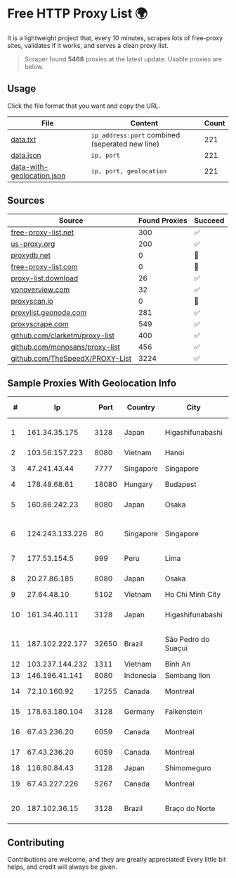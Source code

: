 
# Free HTTP Proxy List 🌍

It is a lightweight project that, every 10 minutes, scrapes lots of free-proxy sites, validates if it works, and serves a clean proxy list.


> Scraper found **5468** proxies at the latest update. Usable proxies are below.

## Usage

Click the file format that you want and copy the URL.


|File|Content|Count|
|----|-------|-----|
|[data.txt](https://raw.githubusercontent.com/themiralay/Proxy-List-World/master/data.txt)|`ip_address:port` combined (seperated new line)|221|
|[data.json](https://raw.githubusercontent.com/themiralay/Proxy-List-World/master/data.json)|`ip, port`|221|
|[data-with-geolocation.json](https://raw.githubusercontent.com/themiralay/Proxy-List-World/master/data-with-geolocation.json)|`ip, port, geolocation`|221|

## Sources

|Source|Found Proxies|Succeed|
|------|-------------|-------|
|[free-proxy-list.net](https://free-proxy-list.net)|300|✅|
|[us-proxy.org](https://www.us-proxy.org)|200|✅|
|[proxydb.net](http://proxydb.net)|0|🚫|
|[free-proxy-list.com](https://free-proxy-list.com/?page=&port=&type%5B%5D=http&type%5B%5D=https&up_time=0&search=Search)|0|🚫|
|[proxy-list.download](https://www.proxy-list.download/HTTP)|26|✅|
|[vpnoverview.com](https://vpnoverview.com/privacy/anonymous-browsing/free-proxy-servers)|32|✅|
|[proxyscan.io](https://www.proxyscan.io)|0|🚫|
|[proxylist.geonode.com](https://proxylist.geonode.com/api/proxy-list?limit=300&page=1&sort_by=lastChecked&sort_type=desc&protocols=http,https)|281|✅|
|[proxyscrape.com](https://api.proxyscrape.com/v2/?request=displayproxies&protocol=http&timeout=10000&country=all&ssl=all&anonymity=all)|549|✅|
|[github.com/clarketm/proxy-list](https://raw.githubusercontent.com/clarketm/proxy-list/master/proxy-list-raw.txt)|400|✅|
|[github.com/monosans/proxy-list](https://raw.githubusercontent.com/monosans/proxy-list/main/proxies/http.txt)|456|✅|
|[github.com/TheSpeedX/PROXY-List](https://raw.githubusercontent.com/TheSpeedX/PROXY-List/master/http.txt)|3224|✅|


## Sample Proxies With Geolocation Info

|#|Ip|Port|Country|City|Internet Service Provider|
|-|--|----|-------|----|-------------------------|
|1|161.34.35.175|3128|Japan|Higashifunabashi|NTT PC Communications, Inc.|
|2|103.56.157.223|8080|Vietnam|Hanoi|VCCORP|
|3|47.241.43.44|7777|Singapore|Singapore|Alibaba Cloud LLC|
|4|178.48.68.61|18080|Hungary|Budapest|UPC|
|5|160.86.242.23|8080|Japan|Osaka|Sony Network Communications Inc|
|6|124.243.133.226|80|Singapore|Singapore|Huawei International Pte. Ltd.|
|7|177.53.154.5|999|Peru|Lima|Moreno Yanoc Nemias Bernardo|
|8|20.27.86.185|8080|Japan|Osaka|Microsoft Corporation|
|9|27.64.48.10|5102|Vietnam|Ho Chi Minh City|Viettel Group|
|10|161.34.40.111|3128|Japan|Higashifunabashi|NTT PC Communications, Inc.|
|11|187.102.222.177|32650|Brazil|São Pedro do Suaçuí|Masternet Telecomunicacao Ltda|
|12|103.237.144.232|1311|Vietnam|Bình An|LVSOFT|
|13|146.196.41.141|8080|Indonesia|Sembang Ilon|UNINA|
|14|72.10.160.92|17255|Canada|Montreal|GloboTech Communications|
|15|178.63.180.104|3128|Germany|Falkenstein|Hetzner Online GmbH|
|16|67.43.236.20|6059|Canada|Montreal|GloboTech Communications|
|17|67.43.236.20|6059|Canada|Montreal|GloboTech Communications|
|18|116.80.84.43|3128|Japan|Shimomeguro|InfoSphere|
|19|67.43.227.226|5267|Canada|Montreal|GloboTech Communications|
|20|187.102.36.15|3128|Brazil|Braço do Norte|MKM Internet Solution Provider Ltda|



## Contributing

Contributions are welcome, and they are greatly appreciated! Every
little bit helps, and credit will always be given.

